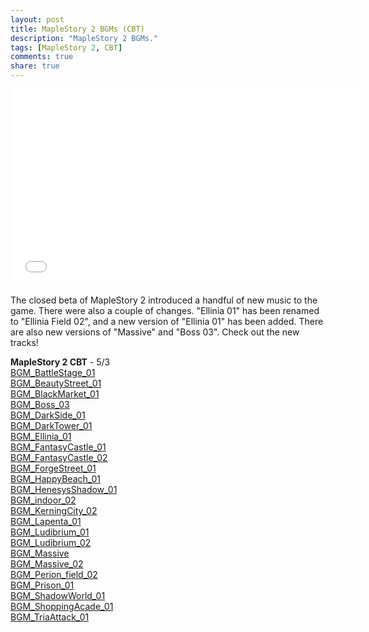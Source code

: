 ```yaml
---
layout: post
title: MapleStory 2 BGMs (CBT)
description: "MapleStory 2 BGMs."
tags: [MapleStory 2, CBT]
comments: true
share: true
---
```


<iframe width="560" height="315" src="//www.youtube.com/embed/videoseries?list=PLARr36qkoiWbjHJA38pPs8h_JPuTS6bBl" frameborder="0" allowfullscreen></iframe>

The closed beta of MapleStory 2 introduced a handful of new music to the game. There were also a couple of changes. "Ellinia 01" has been renamed to "Ellinia Field 02", and a new version of "Ellinia 01" has been added.
There are also new versions of "Massive" and "Boss 03". Check out the new tracks!

<b>MapleStory 2 CBT</b> - 5/3  
<a href="http://youtu.be/jw8rkS0AmGA">BGM_BattleStage_01</a>  
<a href="http://youtu.be/3Eg0MykWxQk">BGM_BeautyStreet_01</a>  
<a href="http://youtu.be/VvWXSTqLr-Q">BGM_BlackMarket_01</a>  
<a href="http://youtu.be/vOs0ew7QJoQ">BGM_Boss_03</a>  
<a href="http://youtu.be/LptkdjJWY7c">BGM_DarkSide_01</a>  
<a href="http://youtu.be/wDclAShbADk">BGM_DarkTower_01</a>  
<a href="http://youtu.be/G7m02ol8fDk">BGM_Ellinia_01</a>  
<a href="http://youtu.be/D39AxYPNcdk">BGM_FantasyCastle_01</a>  
<a href="http://youtu.be/zDhyA3qkNyM">BGM_FantasyCastle_02</a>  
<a href="http://youtu.be/kHlq7-2poUY">BGM_ForgeStreet_01</a>  
<a href="http://youtu.be/bxCYBsBwJV4">BGM_HappyBeach_01</a>  
<a href="http://youtu.be/K4Qv1BKKxOQ">BGM_HenesysShadow_01</a>  
<a href="http://youtu.be/GTj1_AUt61M">BGM_indoor_02</a>  
<a href="http://youtu.be/oWOhtXiu5Zs">BGM_KerningCity_02</a>  
<a href="http://youtu.be/LZWBeRIl9u0">BGM_Lapenta_01</a>  
<a href="http://youtu.be/2wpoDcyDziA">BGM_Ludibrium_01</a>  
<a href="http://youtu.be/J7YAoLXlvOw">BGM_Ludibrium_02</a>  
<a href="http://youtu.be/-arKzpIYGho">BGM_Massive</a>  
<a href="http://youtu.be/L2dijZLKhP0">BGM_Massive_02</a>  
<a href="http://youtu.be/2d-2H7jXREY">BGM_Perion_field_02</a>  
<a href="http://youtu.be/TV84F7VCMes">BGM_Prison_01</a>  
<a href="http://youtu.be/xFA2uYJqGPQ">BGM_ShadowWorld_01</a>  
<a href="http://youtu.be/sgh0nW0wQmc">BGM_ShoppingAcade_01</a>  
<a href="http://youtu.be/FP930jRZeJg">BGM_TriaAttack_01</a>
